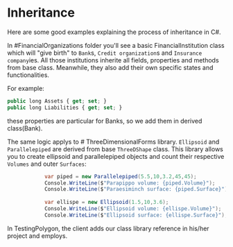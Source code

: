 # Inheritance

Here are some good examples explaining the process of inheritance in C#.

In #FinancialOrganizations folder you'll see a basic FinancialInstitution class which will "give birth" to `Bank`s, `Credit organization`s and `Insurance company`ies.
All those institutions inherite all fields, properties and methods from base class. Meanwhile, they also add their own specific states and functionalities.

For example:  
```javascript
public long Assets { get; set; }
public long Liabilities { get; set; } 
```
these properties are particular for Banks, so we add them in derived class(Bank).

The same logic applys to # ThreeDimensionalForms library.
`Ellipsoid` and `Parallelepiped` are derived from base `ThreeDShape` class. This library allows you to create ellipsoid and parallelepiped objects and count their respective `Volumes` and outer `Surfaces`:
```cs
            var piped = new Parallelepiped(5.5,10,3.2,45,45);                 // for parallelepiped
            Console.WriteLine($"Parapippo volume: {piped.Volume}");
            Console.WriteLine($"Paraesiminch surface: {piped.Surface}");
            
            var ellispe = new Ellipsoid(1.5,10,3.6);                          // for ellipsoid
            Console.WriteLine($"Ellipsoid volume: {ellispe.Volume}");
            Console.WriteLine($"Ellipsoid surface: {ellispe.Surface}");
```


In TestingPolygon, the client adds our class library reference in his/her project and employs.
